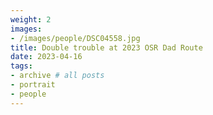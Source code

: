 ```yaml
---
weight: 2
images:
- /images/people/DSC04558.jpg
title: Double trouble at 2023 OSR Dad Route
date: 2023-04-16
tags:
- archive # all posts
- portrait
- people
---
```

